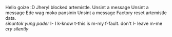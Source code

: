 Hello goize :D
Jheryl blocked artemistle.
Unsint a message
Unsint a message
Ede wag moko pansinin
Unsint a message
Factory reset artemistle data.  
*sinuntok yung pader* I- I k-know t-this is m-my f-fault. don't l- leave m-me *cry silently*
